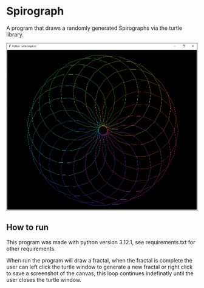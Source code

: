 # Spirograph

 A program that draws a randomly generated Spirographs via the turtle library.

![Spirograph](/Screenshots/001.png)

## How to run

This program was made with python version 3.12.1, see requirements.txt for other requirements.

When run the program will draw a fractal, when the fractal is complete the user can left click the turtle window to generate a new fractal or right click to save a screenshot of the canvas, this loop continues indefinatly until the user closes the turtle window.
